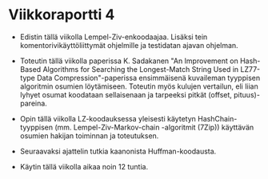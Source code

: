# Viikkoraportti 4

- Edistin tällä viikolla Lempel-Ziv-enkoodaajaa. Lisäksi tein
  komentorivikäyttöliittymät ohjelmille ja testidatan ajavan ohjelman.

- Toteutin tällä viikolla paperissa K. Sadakanen "An Improvement on
  Hash-Based Algorithms for Searching the Longest-Match String Used in
  LZ77-type Data Compression"-paperissa ensimmäisenä kuvaileman
  tyyppisen algoritmin osumien löytämiseen. Toteutin myös kulujen
  vertailun, eli liian lyhyet osumat koodataan sellaisenaan ja
  tarpeeksi pitkät (offset, pituus)-pareina.

- Opin tällä viikolla LZ-koodauksessa yleisesti käytetyn
  HashChain-tyyppisen (mm. Lempel-Ziv-Markov-chain -algoritmit (7Zip))
  käyttävän osumien hakijan toiminnan ja toteutuksen.

- Seuraavaksi ajattelin tutkia kaanonista Huffman-koodausta.

- Käytin tällä viikolla aikaa noin 12 tuntia.
